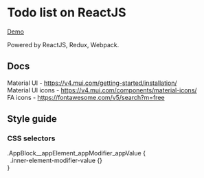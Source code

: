 # Todo list on ReactJS
[Demo](https://bzaitsev.github.io/reactjs-todo-list/)

Powered by ReactJS, Redux, Webpack.

## Docs
Material UI - https://v4.mui.com/getting-started/installation/  
Material UI icons - https://v4.mui.com/components/material-icons/  
FA icons - https://fontawesome.com/v5/search?m=free

## Style guide
### CSS selectors
.AppBlock__appElement_appModifier_appValue {  
&ensp;.inner-element-modifier-value {}  
}